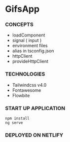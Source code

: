 # GifsApp

### CONCEPTS
* loadComponent
* signal ( input )
* environment files
* alias in tsconfig.json
* httpClient
* provideHttpClient

### TECHNOLOGIES
* Tailwindcss v4.0
* Fontawesome
* Flowbite

### START UP APPLICATION
```
npm install
ng serve
```

### DEPLOYED ON NETLIFY

